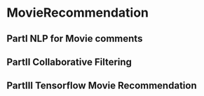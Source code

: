 # MovieRecommendation
## PartI   NLP for Movie comments
## PartII   Collaborative Filtering
## PartIII   Tensorflow Movie Recommendation
